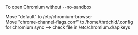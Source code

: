 To open Chromium without --no-sandbox

Move "default" to /etc/chromium-browser\
Move "chrome-channel-flags.conf" to /home/thrdchld/.config\
for chromium sync --> check file in /etc/chromium.d/apikeys
